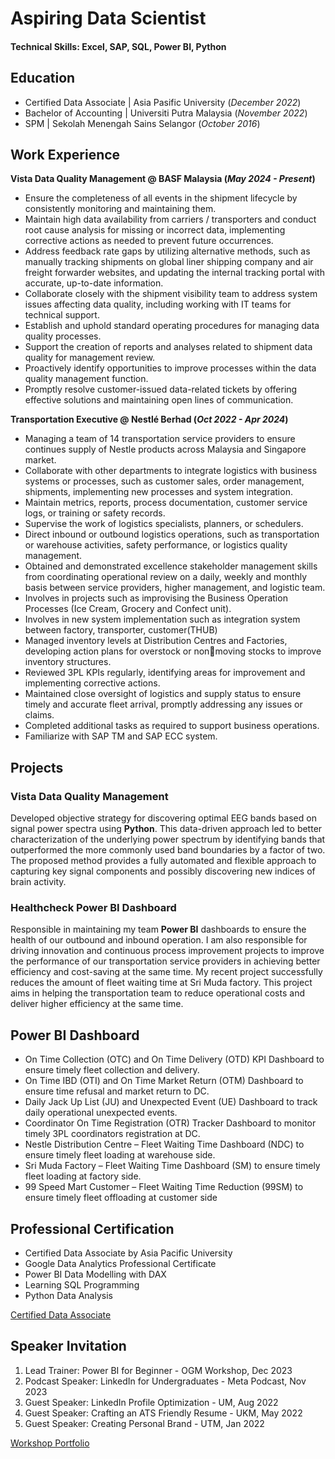 # Aspiring Data Scientist

#### Technical Skills: Excel, SAP, SQL, Power BI, Python

## Education
- Certified Data Associate | Asia Pasific University (_December 2022_)								       		
- Bachelor of Accounting	| Universiti Putra Malaysia (_November 2022_)	 			        		
- SPM | Sekolah Menengah Sains Selangor (_October 2016_)

## Work Experience
**Vista Data Quality Management @ BASF Malaysia (_May 2024 - Present_)**

- Ensure the completeness of all events in the shipment lifecycle by consistently monitoring and maintaining them.
- Maintain high data availability from carriers / transporters and conduct root cause analysis for missing or incorrect data, implementing corrective actions as needed to prevent future occurrences.
- Address feedback rate gaps by utilizing alternative methods, such as manually tracking shipments on global liner shipping company and air freight forwarder websites, and updating the internal tracking portal with accurate, up-to-date information.
- Collaborate closely with the shipment visibility team to address system issues affecting data quality, including working with IT teams for technical support.
- Establish and uphold standard operating procedures for managing data quality processes.
- Support the creation of reports and analyses related to shipment data quality for management review.
- Proactively identify opportunities to improve processes within the data quality management function.
- Promptly resolve customer-issued data-related tickets by offering effective solutions and maintaining open lines of communication.

**Transportation Executive @ Nestlé Berhad (_Oct 2022 - Apr 2024_)**

- Managing a team of 14 transportation service providers to ensure continues supply of Nestle products across 
Malaysia and Singapore market.
- Collaborate with other departments to integrate logistics with business systems or processes, such as customer 
sales, order management, shipments, implementing new processes and system integration.
- Maintain metrics, reports, process documentation, customer service logs, or training or safety records.
- Supervise the work of logistics specialists, planners, or schedulers.
- Direct inbound or outbound logistics operations, such as transportation or warehouse activities, safety 
performance, or logistics quality management.
- Obtained and demonstrated excellence stakeholder management skills from coordinating operational review on a daily, weekly and monthly basis between service providers, higher management, and logistic team.
- Involves in projects such as improvising the Business Operation Processes (Ice Cream, Grocery and Confect unit).
- Involves in new system implementation such as integration system between factory, transporter, customer(THUB)
- Managed inventory levels at Distribution Centres and Factories, developing action plans for overstock or nonmoving stocks to improve inventory structures.
- Reviewed 3PL KPIs regularly, identifying areas for improvement and implementing corrective actions.
- Maintained close oversight of logistics and supply status to ensure timely and accurate fleet arrival, promptly 
addressing any issues or claims.
- Completed additional tasks as required to support business operations.
- Familiarize with SAP TM and SAP ECC system.

## Projects

### Vista Data Quality Management

Developed objective strategy for discovering optimal EEG bands based on signal power spectra using **Python**. This data-driven approach led to better characterization of the underlying power spectrum by identifying bands that outperformed the more commonly used band boundaries by a factor of two. The proposed method provides a fully automated and flexible approach to capturing key signal components and possibly discovering new indices of brain activity.

### Healthcheck Power BI Dashboard

Responsible in maintaining my team **Power BI** dashboards to ensure the health of our outbound and inbound operation. I am also responsible for driving innovation and continuous process improvement projects to improve the performance of our transportation service providers in achieving better efficiency and cost-saving at the same time. My recent project successfully reduces the amount of fleet waiting time at Sri Muda factory. This project aims in helping the transportation team to reduce operational costs and deliver higher efficiency at the same time.

## Power BI Dashboard

- On Time Collection (OTC) and On Time Delivery (OTD) KPI Dashboard to ensure timely fleet collection and delivery.
- On Time IBD (OTI) and On Time Market Return (OTM) Dashboard to ensure time refusal and market return to DC.
- Daily Jack Up List (JU) and Unexpected Event (UE) Dashboard to track daily operational unexpected events.
- Coordinator On Time Registration (OTR) Tracker Dashboard to monitor timely 3PL coordinators registration at DC.
- Nestle Distribution Centre – Fleet Waiting Time Dashboard (NDC) to ensure timely fleet loading at warehouse side.
- Sri Muda Factory – Fleet Waiting Time Dashboard (SM) to ensure timely fleet loading at factory side.
- 99 Speed Mart Customer – Fleet Waiting Time Reduction (99SM) to ensure timely fleet offloading at customer side

## Professional Certification

- Certified Data Associate by Asia Pacific University
- Google Data Analytics Professional Certificate
- Power BI Data Modelling with DAX
- Learning SQL Programming
- Python Data Analysis

[Certified Data Associate](https://www.credly.com/badges/07df4ed7-c556-4c14-946c-6be589b0a5a0/linked_in_profile)

## Speaker Invitation

1. Lead Trainer: Power BI for Beginner - OGM Workshop, Dec 2023
2. Podcast Speaker: LinkedIn for Undergraduates - Meta Podcast, Nov 2023
3. Guest Speaker: LinkedIn Profile Optimization - UM, Aug 2022
4. Guest Speaker: Crafting an ATS Friendly Resume - UKM, May 2022
5. Guest Speaker: Creating Personal Brand - UTM, Jan 2022

[Workshop Portfolio](https://sites.google.com/view/nazrulirfanradi/portfolio)
